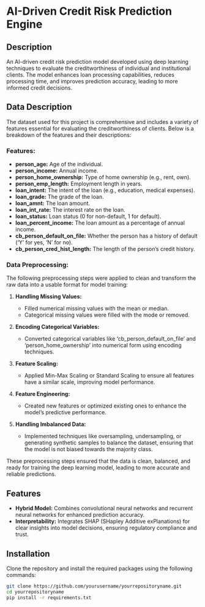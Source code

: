 # AI-Driven Credit Risk Prediction Engine

## Description
An AI-driven credit risk prediction model developed using deep learning techniques to evaluate the creditworthiness of individual and institutional clients. The model enhances loan processing capabilities, reduces processing time, and improves prediction accuracy, leading to more informed credit decisions.

## Data Description

The dataset used for this project is comprehensive and includes a variety of features essential for evaluating the creditworthiness of clients. Below is a breakdown of the features and their descriptions:

### Features:

- **person_age:** Age of the individual.
- **person_income:** Annual income.
- **person_home_ownership:** Type of home ownership (e.g., rent, own).
- **person_emp_length:** Employment length in years.
- **loan_intent:** The intent of the loan (e.g., education, medical expenses).
- **loan_grade:** The grade of the loan.
- **loan_amnt:** The loan amount.
- **loan_int_rate:** The interest rate on the loan.
- **loan_status:** Loan status (0 for non-default, 1 for default).
- **loan_percent_income:** The loan amount as a percentage of annual income.
- **cb_person_default_on_file:** Whether the person has a history of default (‘Y’ for yes, ‘N’ for no).
- **cb_person_cred_hist_length:** The length of the person’s credit history.

### Data Preprocessing:

The following preprocessing steps were applied to clean and transform the raw data into a usable format for model training:

1. **Handling Missing Values:**
   - Filled numerical missing values with the mean or median.
   - Categorical missing values were filled with the mode or removed.

2. **Encoding Categorical Variables:**
   - Converted categorical variables like ‘cb_person_default_on_file’ and ‘person_home_ownership’ into numerical form using encoding techniques.

3. **Feature Scaling:**
   - Applied Min-Max Scaling or Standard Scaling to ensure all features have a similar scale, improving model performance.

4. **Feature Engineering:**
   - Created new features or optimized existing ones to enhance the model’s predictive performance.

5. **Handling Imbalanced Data:**
   - Implemented techniques like oversampling, undersampling, or generating synthetic samples to balance the dataset, ensuring that the model is not biased towards the majority class.

These preprocessing steps ensured that the data is clean, balanced, and ready for training the deep learning model, leading to more accurate and reliable predictions.

## Features
- **Hybrid Model:** Combines convolutional neural networks and recurrent neural networks for enhanced prediction accuracy.
- **Interpretability:** Integrates SHAP (SHapley Additive exPlanations) for clear insights into model decisions, ensuring regulatory compliance and trust.

## Installation
Clone the repository and install the required packages using the following commands:

```bash
git clone https://github.com/yourusername/yourrepositoryname.git
cd yourrepositoryname
pip install -r requirements.txt
